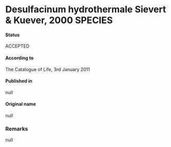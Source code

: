 # Desulfacinum hydrothermale Sievert & Kuever, 2000 SPECIES

#### Status
ACCEPTED

#### According to
The Catalogue of Life, 3rd January 2011

#### Published in
null

#### Original name
null

### Remarks
null
